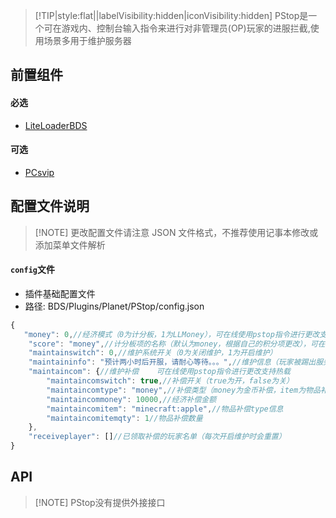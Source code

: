 > [!TIP|style:flat||labelVisibility:hidden|iconVisibility:hidden] PStop是一个可在游戏内、控制台输入指令来进行对非管理员(OP)玩家的进服拦截,使用场景多用于维护服务器

## 前置组件
#### 必选
- [LiteLoaderBDS](https://www.minebbs.com/liteloader/)

#### 可选
- [PCsvip](https://www.minebbs.com/resources/pcsvip.4385/)

## 配置文件说明

> [!NOTE] 更改配置文件请注意 JSON 文件格式，不推荐使用记事本修改或添加菜单文件解析

#### `config`文件

- 插件基础配置文件
- 路径: BDS/Plugins/Planet/PStop/config.json
```js
{
   "money": 0,//经济模式（0为计分板，1为LLMoney），可在线使用pstop指令进行更改支持热载
    "score": "money",//计分板项的名称（默认为money，根据自己的积分项更改），可在线使用pstop指令进行更改支持热载
    "maintainswitch": 0,//维护系统开关（0为关闭维护，1为开启维护）
    "maintaininfo": "预计两小时后开服，请耐心等待。。。",//维护信息（玩家被踢出服务器的提.提示信息）
    "maintaincom": {//维护补偿    可在线使用pstop指令进行更改支持热载
        "maintaincomswitch": true,//补偿开关（true为开，false为关）
        "maintaincomtype": "money",//补偿类型（money为金币补偿，item为物品补偿）
        "maintaincommoney": 10000,//经济补偿金额
        "maintaincomitem": "minecraft:apple",//物品补偿type信息
        "maintaincomitemqty": 1//物品补偿数量
    },
    "receiveplayer": []//已领取补偿的玩家名单（每次开启维护时会重置）
}
```
## API

> [!NOTE] PStop没有提供外接接口
